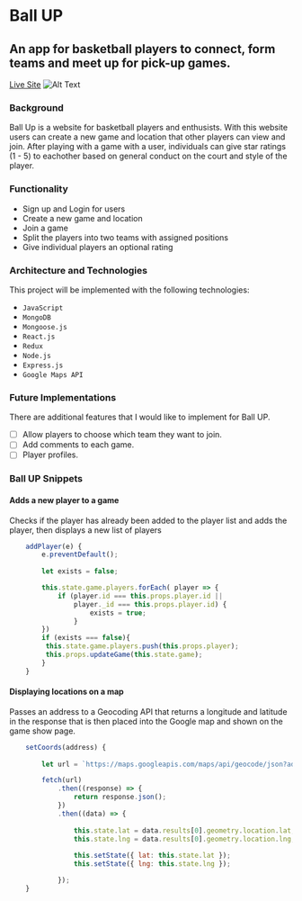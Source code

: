# Ball UP
## An app for basketball players to connect, form teams and meet up for pick-up games.

[Live Site](https://ballup-app.herokuapp.com/#/)
![Alt Text](ballupgame.gif)

### Background
Ball Up is a website for basketball players and enthusists. With this website users can create a new game and location that other players can view and join. After playing with a game with a user, individuals can give star ratings (1 - 5) to eachother based on general conduct on the court and style of the player.

### Functionality 
* Sign up and Login for users
* Create a new game and location
* Join a game
* Split the players into two teams with assigned positions
* Give individual players an optional rating

### Architecture and Technologies
This project will be implemented with the following technologies:

- `JavaScript`
- `MongoDB`  
- `Mongoose.js`  
- `React.js`  
- `Redux`  
- `Node.js`  
- `Express.js`  
- `Google Maps API` 

### Future Implementations
There are additional features that I would like to implement for Ball UP.
- [ ] Allow players to choose which team they want to join.
- [ ] Add comments to each game.
- [ ] Player profiles.

### Ball UP Snippets

#### Adds a new player to a game
Checks if the player has already been added to the player list and adds the player, then displays a new list of players
````js
    addPlayer(e) {
        e.preventDefault();
        
        let exists = false;

        this.state.game.players.forEach( player => {
            if (player.id === this.props.player.id || 
                player._id === this.props.player.id) {
                    exists = true;
                }
        })
        if (exists === false){
         this.state.game.players.push(this.props.player);
         this.props.updateGame(this.state.game);
        }
    }
````

#### Displaying locations on a map
Passes an address to a Geocoding API that returns a longitude and latitude in the response that is then placed into the Google map and shown on the game show page.
````js
    setCoords(address) {
        
        let url = `https://maps.googleapis.com/maps/api/geocode/json?address=${address}&key=***********************`;

        fetch(url)
            .then((response) => {
                return response.json();
            })
            .then((data) => {
                
                this.state.lat = data.results[0].geometry.location.lat;
                this.state.lng = data.results[0].geometry.location.lng;
                
                this.setState({ lat: this.state.lat });
                this.setState({ lng: this.state.lng });

            });
    }
````
